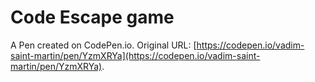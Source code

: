 # Code Escape game

A Pen created on CodePen.io. Original URL: [https://codepen.io/vadim-saint-martin/pen/YzmXRYa](https://codepen.io/vadim-saint-martin/pen/YzmXRYa).

